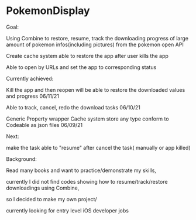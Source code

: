 # PokemonDisplay
Goal:

Using Combine to restore, resume, track the downloading progress of large amount of pokemon infos(including pictures) from the pokemon open API

Create cache system able to restore the app after user kills the app

Able to open by URLs and set the app to corresponding status


Currently achieved:

Kill the app and then reopen will be able to restore the downloaded values and progress 06/11/21

Able to track, cancel, redo the download tasks 06/10/21

Generic Property wrapper Cache system store any type conform to Codeable as json files 06/09/21

Next:

make the task able to "resume" after cancel the task( manually or app killed)

Background:

Read many books and want to practice/demonstrate my skills, 

currently I did not find codes showing how to resume/track/restore downloadings using Combine,

so I decided to make my own project/ 

currently looking for entry level iOS developer jobs
